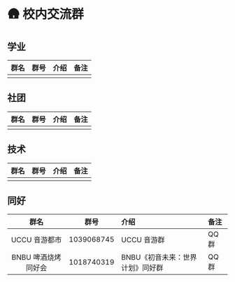 # 🛖 校内交流群

## 学业

| 群名 | 群号 | 介绍 | 备注 |
| :---: | :---: | :--- | :--- |
|  |  |  |  |

## 社团

| 群名 | 群号 | 介绍 | 备注 |
| :---: | :---: | :--- | :--- |
|  |  |  |  |

## 技术

| 群名 | 群号 | 介绍 | 备注 |
| :---: | :---: | :--- | :--- |
|  |  |  |  |

## 同好

| 群名 | 群号 | 介绍 | 备注 |
| :---: | :---: | :--- | :--- |
| UCCU 音游都市 | 1039068745 | UCCU 音游群 | QQ 群 |
| BNBU 啤酒烧烤同好会 | 1018740319 | BNBU《初音未来：世界计划》同好群 | QQ 群 |